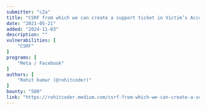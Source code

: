 ```yaml
---
submitter: "c2a"
title: "CSRF from which we can create a support ticket in Victim’s Account (500$)"
date: "2021-05-21"
added: "2024-11-03"
description: ""
vulnerabilities: [
    "CSRF"
]
programs: [
    "Meta / Facebook"
]
authors: [
    "Rohit kumar (@rohitcoder)"
]
bounty: "500"
link: "https://rohitcoder.medium.com/csrf-from-which-we-can-create-a-support-ticket-in-victims-account-500-c1aa61f99c17"
---
```




